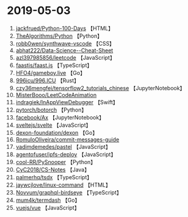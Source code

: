 # 2019-05-03

1. [jackfrued/Python-100-Days](https://github.com/jackfrued/Python-100-Days) 【HTML】
2. [TheAlgorithms/Python](https://github.com/TheAlgorithms/Python) 【Python】
3. [robb0wen/synthwave-vscode](https://github.com/robb0wen/synthwave-vscode) 【CSS】
4. [abhat222/Data-Science--Cheat-Sheet](https://github.com/abhat222/Data-Science--Cheat-Sheet) 
5. [azl397985856/leetcode](https://github.com/azl397985856/leetcode) 【JavaScript】
6. [faastjs/faast.js](https://github.com/faastjs/faast.js) 【TypeScript】
7. [HFO4/gameboy.live](https://github.com/HFO4/gameboy.live) 【Go】
8. [996icu/996.ICU](https://github.com/996icu/996.ICU) 【Rust】
9. [czy36mengfei/tensorflow2_tutorials_chinese](https://github.com/czy36mengfei/tensorflow2_tutorials_chinese) 【JupyterNotebook】
10. [MisterBooo/LeetCodeAnimation](https://github.com/MisterBooo/LeetCodeAnimation) 
11. [indragiek/InAppViewDebugger](https://github.com/indragiek/InAppViewDebugger) 【Swift】
12. [pytorch/botorch](https://github.com/pytorch/botorch) 【Python】
13. [facebook/Ax](https://github.com/facebook/Ax) 【JupyterNotebook】
14. [sveltejs/svelte](https://github.com/sveltejs/svelte) 【JavaScript】
15. [dexon-foundation/dexon](https://github.com/dexon-foundation/dexon) 【Go】
16. [RomuloOliveira/commit-messages-guide](https://github.com/RomuloOliveira/commit-messages-guide) 
17. [vadimdemedes/pastel](https://github.com/vadimdemedes/pastel) 【JavaScript】
18. [agentofuser/ipfs-deploy](https://github.com/agentofuser/ipfs-deploy) 【JavaScript】
19. [cool-RR/PySnooper](https://github.com/cool-RR/PySnooper) 【Python】
20. [CyC2018/CS-Notes](https://github.com/CyC2018/CS-Notes) 【Java】
21. [palmerhq/tsdx](https://github.com/palmerhq/tsdx) 【TypeScript】
22. [jaywcjlove/linux-command](https://github.com/jaywcjlove/linux-command) 【HTML】
23. [Novvum/graphql-birdseye](https://github.com/Novvum/graphql-birdseye) 【TypeScript】
24. [mum4k/termdash](https://github.com/mum4k/termdash) 【Go】
25. [vuejs/vue](https://github.com/vuejs/vue) 【JavaScript】
